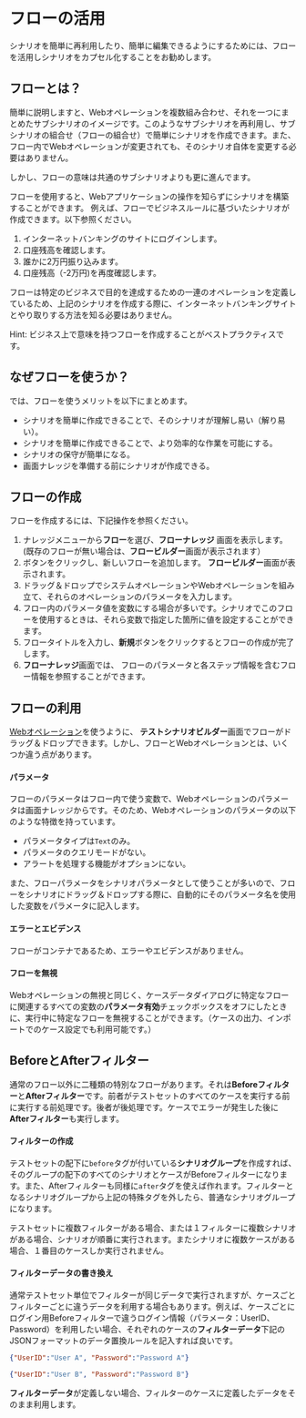 フローの活用
===

シナリオを簡単に再利用したり、簡単に編集できるようにするためには、フローを活用しシナリオをカプセル化することをお勧めします。

フローとは？
---

簡単に説明しますと、Webオペレーションを複数組み合わせ、それを一つにまとめたサブシナリオのイメージです。このようなサブシナリオを再利用し、サブシナリオの組合せ（フローの組合せ）で簡単にシナリオを作成できます。また、フロー内でWebオペレーションが変更されても、そのシナリオ自体を変更する必要はありません。

しかし、フローの意味は共通のサブシナリオよりも更に進んでます。

フローを使用すると、Webアプリケーションの操作を知らずにシナリオを構築することができます。 例えば、フローでビジネスルールに基づいたシナリオが作成できます。以下参照ください。

1. インターネットバンキングのサイトにログインします。
2. 口座残高を確認します。
3. 誰かに2万円振り込みます。
4. 口座残高（-2万円)を再度確認します。

フローは特定のビジネスで目的を達成するための一連のオペレーションを定義しているため、上記のシナリオを作成する際に、インターネットバンキングサイトとやり取りする方法を知る必要はありません。

Hint: ビジネス上で意味を持つフローを作成することがベストプラクティスです。

なぜフローを使うか？
---

では、フローを使うメリットを以下にまとめます。

* シナリオを簡単に作成できることで、そのシナリオが理解し易い（解り易い）。
* シナリオを簡単に作成できることで、より効率的な作業を可能にする。
* シナリオの保守が簡単になる。
* 画面ナレッジを準備する前にシナリオが作成できる。

フローの作成
---

フローを作成するには、下記操作を参照ください。

1. ナレッジメニューから**フロー**を選び、**フローナレッジ** 画面を表示します。(既存のフローが無い場合は、**フロービルダー**画面が表示されます）
2. <span class="glyphicon glyphicon-plus"></span>ボタンをクリックし、新しいフローを追加します。 **フロービルダー**画面が表示されます。
3. ドラッグ＆ドロップでシステムオペレーションやWebオペレーションを組み立て、それらのオペレーションのパラメータを入力します。
4. フロー内のパラメータ値を変数にする場合が多いです。シナリオでこのフローを使用するときは、それら変数で指定した箇所に値を設定することができます。
5. フロータイトルを入力し、**新規**ボタンをクリックするとフローの作成が完了します。
6. **フローナレッジ**画面では、 フローのパラメータと各ステップ情報を含むフロー情報を参照することができます。

フローの利用
---

[Webオペレーション](ref_web_operation.md#How_to_Use_Web_Operations?)を使うように、 **テストシナリオビルダー**画面でフローがドラッグ＆ドロップできます。しかし、フローとWebオペレーションとは、いくつか違う点があります。

#### パラメータ

フローのパラメータはフロー内で使う変数で、Webオペレーションのパラメータは画面ナレッジからです。そのため、Webオペレーションのパラメータの以下のような特徴を持っています。

* パラメータタイプは`Text`のみ。
* パラメータのクエリモードがない。
* アラートを処理する機能がオプションにない。

また、フローパラメータをシナリオパラメータとして使うことが多いので、フローをシナリオにドラッグ＆ドロップする際に、自動的にそのパラメータ名を使用した変数をパラメータに記入します。

#### エラーとエビデンス

フローがコンテナであるため、エラーやエビデンスがありません。

#### フローを無視

Webオペレーションの無視と同じく、ケースデータダイアログに特定なフローに関連するすべての変数の**パラメータ有効**チェックボックスをオフにしたときに、実行中に特定なフローを無視することができます。（ケースの出力、インポートでのケース設定でも利用可能です。）

BeforeとAfterフィルター
---

通常のフロー以外に二種類の特別なフローがあります。それは**Beforeフィルター**と**Afterフィルター**です。前者がテストセットのすべてのケースを実行する前に実行する前処理です。後者が後処理です。ケースでエラーが発生した後に**Afterフィルター**も実行します。

#### フィルターの作成

テストセットの配下に`before`タグが付いている**シナリオグループ**を作成すれば、そのグループの配下のすべてのシナリオとケースがBeforeフィルターになります。また、Afterフィルターも同様に`after`タグを使えば作れます。フィルターとなるシナリオグループから上記の特殊タグを外したら、普通なシナリオグループになります。

テストセットに複数フィルターがある場合、または１フィルターに複数シナリオがある場合、シナリオが順番に実行されます。またシナリオに複数ケースがある場合、１番目のケースしか実行されません。

#### フィルターデータの書き換え

通常テストセット単位でフィルターが同じデータで実行されますが、ケースごとフィルターごとに違うデータを利用する場合もあります。例えば、ケースごとにログイン用Beforeフィルターで違うログイン情報（パラメータ：UserID、Password）を利用したい場合、それぞれのケースの**フィルターデータ**下記のJSONフォーマットのデータ置換ルールを記入すれば良いです。

```json
{"UserID":"User A", "Password":"Password A"}
```

```json
{"UserID":"User B", "Password":"Password B"}
```
**フィルターデータ**が定義しない場合、フィルターのケースに定義したデータをそのまま利用します。
